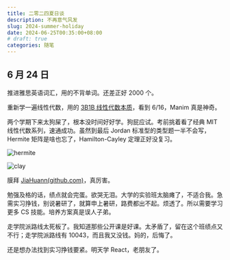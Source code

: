 ```yaml
---
title: 二零二四夏日谈
description: 不再意气风发
slug: 2024-summer-holiday
date: 2024-06-25T00:35:00+08:00
# draft: true
categories: 随笔
---
```


## 6 月 24 日

推进雅思英语词汇，用的不背单词。还差正好 2000 个。

重新学一遍线性代数，用的 [3B1B 线性代数本质](https://www.bilibili.com/video/BV1ys411472E?p=8&vd_source=761f7d019a0848a165a93faf761026f3)，看到 6/16，Manim 真是神奇。

两个学期下来太狗屎了，根本没时间好好学。狗屁应试。考前挑着看了经典 MIT 线性代数系列，速通成功。虽然到最后 Jordan 标准型的类型题一半不会写，Hermite 矩阵是啥也忘了，Hamilton-Cayley 定理正好没复习。

![hermite](C:\Users\kyoci\Documents\Project\Blog\content\posts\casual-writting\2024-summer\hermite.png)

![clay](C:\Users\kyoci\Documents\Project\Blog\content\posts\casual-writting\2024-summer\clay.png)

膜拜 [JiaHuann(github.com)](https://github.com/JiaHuann)，真厉害。

勉强及格的话，绩点就会完蛋。欲哭无泪。大学的实验班太脑瘫了，不适合我。急需实习挣钱，别说暑研了，就算申上暑研，路费都出不起。烦透了。所以需要学习更多 CS 技能。培养方案真是误人子弟。

走学院派路线太死板了。我知道那些公开课是好课。太矛盾了，留在这个班绩点又不行；走学院派路线有 10043，而且我又没钱。妈的，后悔了。

还是想办法找到实习挣钱要紧。明天学  React，老朋友了。

